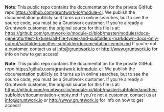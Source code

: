 **Note**: This public repo contains the documentation for the private GitHub repo <https://github.com/gruntwork-io/module-ci>.
We publish the documentation publicly so it turns up in online searches, but to see the source code, you must be a Gruntwork customer.
If you're already a Gruntwork customer, the original source for this file is at: <https://github.com/gruntwork-io/module-ci/blob/master/modules/docs-generator/test-fixtures/all-file-types-and-subfolders-markdown-docs-only-output/subfolder/another-subfolder/documentation-empty.md>
If you're not a customer, contact us at <info@gruntwork.io> or <http://www.gruntwork.io> for info on how to get access!

**Note**: This public repo contains the documentation for the private GitHub repo <https://github.com/gruntwork-io/module-ci>.
We publish the documentation publicly so it turns up in online searches, but to see the source code, you must be a Gruntwork customer.
If you're already a Gruntwork customer, the original source for this file is at: <https://github.com/gruntwork-io/module-ci/blob/master/subfolder/another-subfolder/documentation-empty.md>
If you're not a customer, contact us at <info@gruntwork.io> or <http://www.gruntwork.io> for info on how to get access!